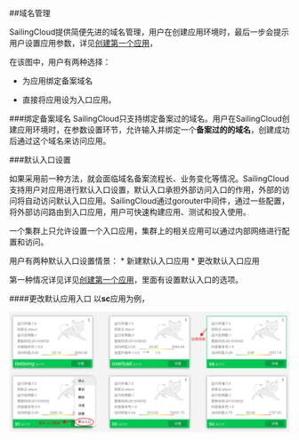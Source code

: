 ##域名管理

SailingCloud提供简便先进的域名管理，用户在创建应用环境时，最后一步会提示用户设置应用参数，详见[创建第一个应用](https://183.129.190.82:9000/docs/content/SailingCloud%E5%85%A5%E9%97%A8%E6%95%99%E7%A8%8B/chuang_jian_di_yi_ge_ying_yong.html)，



在该图中，用户有两种选择：
* 为应用绑定备案域名

* 直接将应用设为入口应用。


###绑定备案域名
SailingCloud只支持绑定备案过的域名。用户在SailingCloud创建应用环境时，在参数设置环节，允许输入并绑定一个**备案过的的域名**，创建成功后通过这个域名来访问应用。


###默认入口设置

如果采用前一种方法，就会面临域名备案流程长、业务变化等情况。SailingCloud支持用户对应用进行默认入口设置，默认入口承担外部访问入口的作用，外部的访问将自动访问默认入口应用。SailingCloud通过gorouter中间件，通过一些配置，将外部访问路由到入口应用，用户可快速构建应用、测试和投入使用。

一个集群上只允许设置一个入口应用，集群上的相关应用可以通过内部网络进行配置和访问。

用户有两种默认入口设置情景：
* 
新建默认入口应用
* 
更改默认入口应用

第一种情况详见详见[创建第一个应用](https://183.129.190.82:9000/docs/content/SailingCloud%E5%85%A5%E9%97%A8%E6%95%99%E7%A8%8B/chuang_jian_di_yi_ge_ying_yong.html)，里面有设置默认入口的选项。

####更改默认应用入口
以**sc**应用为例，

![](200.png)




